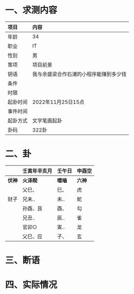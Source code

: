 # 一、求测内容
|项目|内容|
|:-|:-|
|年龄|34|
|职业|IT|
|性别|男|
|策项|项目前景|
|钥语|我与余盛梁合作石浦的小程序能赚到多少钱|
|条件||
|时限||
|起卦时间|2022年11月25日15点|
|事件时间||
|起卦方式|文字笔画起卦|
|卦码|322卦|

# 二、卦
||壬寅年辛亥月|壬午日|申酉空|
|:-|:-|:-|:-|
|**伏神**|**火泽睽**|**噬嗑**|**六神**|
||父巳、|巳、|虎|
|财子|兄未..|未..|蛇|
||孙酉、艮|酉、|勾|
||兄丑..|辰..|雀|
||官卯○|寅..|龙|
||父巳、应|子、|玄|


# 三、断语

# 四、实际情况